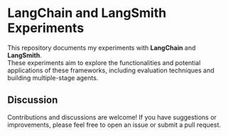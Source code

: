# LangChain and LangSmith Experiments

This repository documents my experiments with **LangChain** and **LangSmith**. <br>
These experiments aim to explore the functionalities and potential applications of these frameworks, including evaluation techniques and building multiple-stage agents.

## Discussion

Contributions and discussions are welcome! If you have suggestions or improvements, please feel free to open an issue or submit a pull request.
